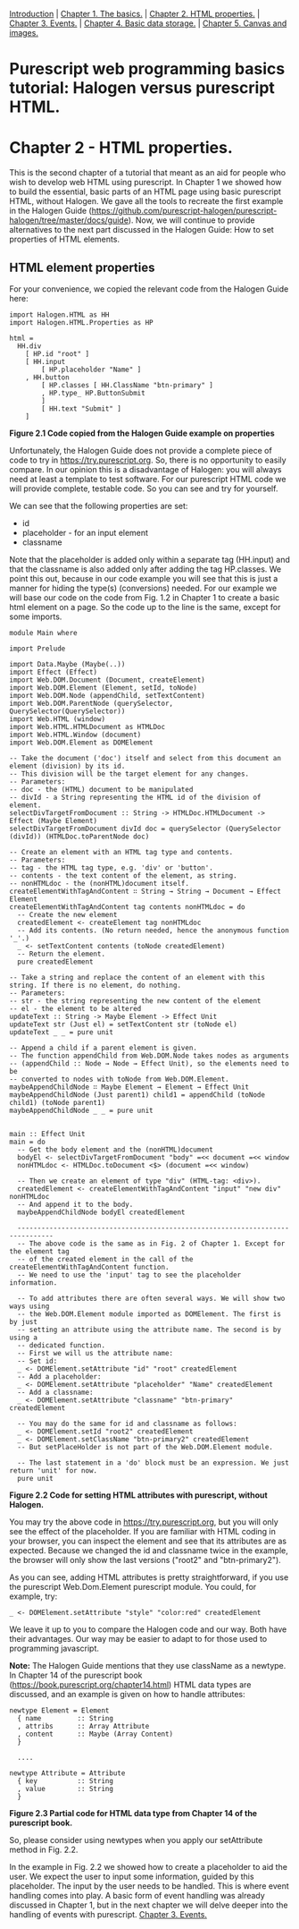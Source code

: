 [Introduction](./Introduction.md) | [Chapter 1. The basics.](./Chapter1.md) | [Chapter 2. HTML properties.](./Chapter2.md) | [Chapter 3. Events.](./Chapter3.md) | [Chapter 4. Basic data storage.](./Chapter4.md) | [Chapter 5. Canvas and images.](./Chapter5.md)
# Purescript web programming basics tutorial: Halogen versus purescript HTML. 
# Chapter 2 - HTML properties.
 This is the second chapter of a tutorial that meant as an aid for people who wish to develop web HTML using purescript. In Chapter 1 we showed how to build the essential, basic parts of an HTML page using basic purescript HTML, without Halogen. We gave all the tools to recreate the first example in the Halogen Guide (https://github.com/purescript-halogen/purescript-halogen/tree/master/docs/guide). Now, we will continue to provide alternatives to the next part discussed in the Halogen Guide: How to set properties of HTML elements.

## HTML element properties
For your convenience, we copied the relevant code from the Halogen Guide here:
```
import Halogen.HTML as HH
import Halogen.HTML.Properties as HP

html =
  HH.div
    [ HP.id "root" ]
    [ HH.input
        [ HP.placeholder "Name" ]
    , HH.button
        [ HP.classes [ HH.ClassName "btn-primary" ]
        , HP.type_ HP.ButtonSubmit
        ]
        [ HH.text "Submit" ]
    ]

```
**Figure 2.1 Code copied from the Halogen Guide example on properties**

Unfortunately, the Halogen Guide does not provide a complete piece of code to try in https://try.purescript.org. So, there is no opportunity to easily compare. In our opinion this is a disadvantage of Halogen: you will always need at least a template to test software.
For our purescript HTML code we will provide complete, testable code. So you can see and try for yourself.

We can see that the following properties are set:
- id
- placeholder - for an input element
- classname

Note that the placeholder is added only within a separate tag (HH.input) and that the classname is also added only after adding the tag HP.classes. We point this out, because in our code example you will see that this is just a manner for hiding the type(s) (conversions) needed.
For our example we will base our code on the code from Fig. 1.2 in Chapter 1 to create a basic html element on a page. So the code up to the line is the same, except for some imports.
```
module Main where

import Prelude

import Data.Maybe (Maybe(..))
import Effect (Effect)
import Web.DOM.Document (Document, createElement)
import Web.DOM.Element (Element, setId, toNode)
import Web.DOM.Node (appendChild, setTextContent)
import Web.DOM.ParentNode (querySelector, QuerySelector(QuerySelector))
import Web.HTML (window)
import Web.HTML.HTMLDocument as HTMLDoc
import Web.HTML.Window (document)
import Web.DOM.Element as DOMElement

-- Take the document ('doc') itself and select from this document an element (division) by its id.
-- This division will be the target element for any changes.
-- Parameters: 
-- doc - the (HTML) document to be manipulated
-- divId - a String representing the HTML id of the division of element.
selectDivTargetFromDocument :: String -> HTMLDoc.HTMLDocument -> Effect (Maybe Element)
selectDivTargetFromDocument divId doc = querySelector (QuerySelector (divId)) (HTMLDoc.toParentNode doc)

-- Create an element with an HTML tag type and contents.
-- Parameters:
-- tag - the HTML tag type, e.g. 'div' or 'button'.
-- contents - the text content of the element, as string.
-- nonHTMLdoc - the (nonHTML)document itself.
createElementWithTagAndContent ∷ String → String → Document → Effect Element
createElementWithTagAndContent tag contents nonHTMLdoc = do
  -- Create the new element
  createdElement <- createElement tag nonHTMLdoc
  -- Add its contents. (No return needed, hence the anonymous function '_'.)
  _ <- setTextContent contents (toNode createdElement)
  -- Return the element.
  pure createdElement

-- Take a string and replace the content of an element with this string. If there is no element, do nothing.
-- Parameters:
-- str - the string representing the new content of the element
-- el - the element to be altered
updateText :: String -> Maybe Element -> Effect Unit
updateText str (Just el) = setTextContent str (toNode el)
updateText _ _ = pure unit

-- Append a child if a parent element is given.
-- The function appendChild from Web.DOM.Node takes nodes as arguments 
-- (appendChild :: Node → Node → Effect Unit), so the elements need to be
-- converted to nodes with toNode from Web.DOM.Element.
maybeAppendChildNode ∷ Maybe Element → Element → Effect Unit
maybeAppendChildNode (Just parent1) child1 = appendChild (toNode child1) (toNode parent1)
maybeAppendChildNode _ _ = pure unit


main :: Effect Unit
main = do  
  -- Get the body element and the (nonHTML)document
  bodyEl <- selectDivTargetFromDocument "body" =<< document =<< window
  nonHTMLdoc <- HTMLDoc.toDocument <$> (document =<< window)

  -- Then we create an element of type "div" (HTML-tag: <div>).
  createdElement <- createElementWithTagAndContent "input" "new div" nonHTMLdoc
  -- And append it to the body.
  maybeAppendChildNode bodyEl createdElement

  -------------------------------------------------------------------------------
  -- The above code is the same as in Fig. 2 of Chapter 1. Except for the element tag
  -- of the created element in the call of the createElementWithTagAndContent function.
  -- We need to use the 'input' tag to see the placeholder information.
  
  -- To add attributes there are often several ways. We will show two ways using
  -- the Web.DOM.Element module imported as DOMElement. The first is by just
  -- setting an attribute using the attribute name. The second is by using a 
  -- dedicated function.
  -- First we will us the attribute name:
  -- Set id:
  _ <- DOMElement.setAttribute "id" "root" createdElement
  -- Add a placeholder:
  _ <- DOMElement.setAttribute "placeholder" "Name" createdElement
  -- Add a classname:
  _ <- DOMElement.setAttribute "classname" "btn-primary" createdElement

  -- You may do the same for id and classname as follows:
  _ <- DOMElement.setId "root2" createdElement
  _ <- DOMElement.setClassName "btn-primary2" createdElement
  -- But setPlaceHolder is not part of the Web.DOM.Element module.

  -- The last statement in a 'do' block must be an expression. We just return 'unit' for now.
  pure unit

```
**Figure 2.2 Code for setting HTML attributes with purescript, without Halogen.**

You may try the above code in https://try.purescript.org, but you will only see the effect of the placeholder. If you are familiar with HTML coding in your browser, you can inspect the element and see that its attributes are as expected. Because we changed the id and classname twice in the example, the browser will only show the last versions ("root2" and "btn-primary2").

As you can see, adding HTML attributes is pretty straightforward, if you use the purescript Web.Dom.Element purescript module. You could, for example, try:
```
_ <- DOMElement.setAttribute "style" "color:red" createdElement
```

We leave it up to you to compare the Halogen code and our way. Both have their advantages. Our way may be easier to adapt to for those used to programming javascript.

**Note:** The Halogen Guide mentions that they use className as a newtype. In Chapter 14 of the purescript book (https://book.purescript.org/chapter14.html) HTML data types are discussed, and an example is given on how to handle attributes:
```
newtype Element = Element
  { name         :: String
  , attribs      :: Array Attribute
  , content      :: Maybe (Array Content)
  }

  ....

newtype Attribute = Attribute
  { key          :: String
  , value        :: String
  }
```
**Figure 2.3 Partial code for HTML data type from Chapter 14 of the purescript book.**

 So, please consider using newtypes when you apply our setAttribute method in Fig. 2.2.

 In the example in Fig. 2.2 we showed how to create a placeholder to aid the user. We expect the user to input some information, guided by this placeholder. The input by the user needs to be handled. This is where event handling comes into play. A basic form of event handling was already discussed in Chapter 1, but in the next chapter we will delve deeper into the handling of events with purescript. [Chapter 3. Events.](./Chapter3.md)




